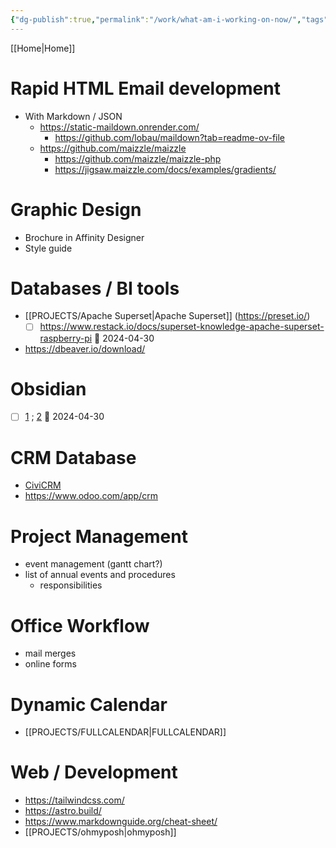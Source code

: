 ```yaml
---
{"dg-publish":true,"permalink":"/work/what-am-i-working-on-now/","tags":["Work","Projects","inbox"],"noteIcon":"","created":"2024-04-25T12:25:27","updated":"2024-04-25T12:25:39"}
---
```


[[Home\|Home]]
# Rapid HTML Email development

- With Markdown / JSON
	- https://static-maildown.onrender.com/
		- https://github.com/lobau/maildown?tab=readme-ov-file
	- https://github.com/maizzle/maizzle
		- https://github.com/maizzle/maizzle-php
		- https://jigsaw.maizzle.com/docs/examples/gradients/

# Graphic Design
- Brochure in Affinity Designer
- Style guide

# Databases / BI tools
- [[PROJECTS/Apache Superset\|Apache Superset]] (https://preset.io/)
	- [ ] https://www.restack.io/docs/superset-knowledge-apache-superset-raspberry-pi 🛫 2024-04-30 
- https://dbeaver.io/download/

# Obsidian
- [ ] [1](https://docs.syncthing.net/users/autostart.html#autostart-windows-taskschd) ; [2](https://www.linkedin.com/pulse/apache-superset-getting-up-running-soteri-panagou) 🛫 2024-04-30 

# CRM Database
- [CiviCRM](https://civicrm.org/)
- https://www.odoo.com/app/crm

# Project Management
- event management (gantt chart?)
- list of annual events and procedures
	- responsibilities

# Office Workflow
- mail merges
- online forms

# Dynamic Calendar	
- [[PROJECTS/FULLCALENDAR\|FULLCALENDAR]]

# Web / Development
- https://tailwindcss.com/
- https://astro.build/
- https://www.markdownguide.org/cheat-sheet/
- [[PROJECTS/ohmyposh\|ohmyposh]]



